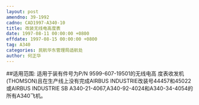 ```yaml
---
layout: post
amendno: 39-1992
cadno: CAD1997-A340-10
title: 改装无线电高度表
date: 1997-08-11 00:00:00 +0800
effdate: 1997-08-15 00:00:00 +0800
tag: A340
categories: 民航华东管理局适航处
author: 何正华
---
```


##适用范围:
适用于装有件号为P/N 9599-607-19501的无线电高 度表收发机(THOMSON)且在生产线上没有完成AIRBUS INDUSTRIE改装号44457和45022或AIRBUS INDUSTRIE SB A340-21-4067,A340-92-4024和A340-34-4054的所有A340飞机。

